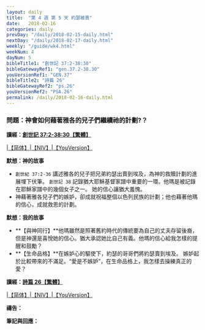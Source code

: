 ```yaml
---
layout: daily
title:  "第 4 週 第 5 天 約瑟被賣"
date:   2018-02-16
categories: daily
prevDay: "/daily/2018-02-15-daily.html"
nextDay: "/daily/2018-02-17-daily.html"
weekly: "/guide/wk4.html"
weekNum: 4
dayNum: 5
bibleTitle1: "創世記 37:2-38:30"
bibleGatewayRef1: "gen.37.2-38.30"
youVersionRef1: "GEN.37"
bibleTitle2: "詩篇 26"
bibleGatewayRef2: "ps.26"
youVersionRef2: "PSA.26"
permalink: /daily/2018-02-16-daily.html
---
```


### 問題：神會如何藉著雅各的兒子們繼續祂的計劃?？

**讀經：[創世記 37:2-38:30【繁體】](https://www.biblegateway.com/passage/?search=gen.37.2-38.30&version=CUVMPT)**

|[【简体】](https://www.biblegateway.com/passage/?search=gen.37.2-38.30&version=CUVMPS)|[【NIV】](https://www.biblegateway.com/passage/?search=gen.37.2-38.30&version=NIV)|[【YouVersion】](https://www.bible.com/zh-TW/bible/46/GEN.37.CUNP)

**默想：神的故事**
+ `創世紀 37:2-36` 講述雅各的兒子把兄弟約瑟出賣到埃及，為神的救贖計劃的進展埋下伏筆。
`創世記 38` 記錄猶大耶穌基督家譜中重要的一環。他瑪是被記錄在耶穌家譜中的幾個女子之一。
她的信心讓猶大羞愧。
+ 神藉著雅各兒子們的嫉妒，卻成就祝福整個以色列民族的計劃；他也藉著他瑪的信心，成就救恩的計劃。

**默想：我的故事**
+ **【與神同行】**他瑪雖然是照著舊約時代的傳統要為自己的丈夫存留後裔，
但是神還是喜悅她的信心。猶大承認她比自己有義。他瑪的信心給我怎樣的提醒和鼓勵？
+ **【生命品格】**在嫉妒心的驅使下，約瑟的哥哥們將約瑟賣到埃及。
嫉妒起於比較帶來的不滿足。“愛是不嫉妒”，在生命品格上，我怎樣去操練真正的愛？

**讀經：[詩篇 26【繁體】](https://www.biblegateway.com/passage/?search=ps.26&version=CUVMPT)**

|[【简体】](https://www.biblegateway.com/passage/?search=ps.26&version=CUVMPS)|[【NIV】](https://www.biblegateway.com/passage/?search=ps.26&version=NIV)|[【YouVersion】](https://www.bible.com/zh-TW/bible/46/PSA.26.CUNP)

**禱告：**

**筆記與回應：**

